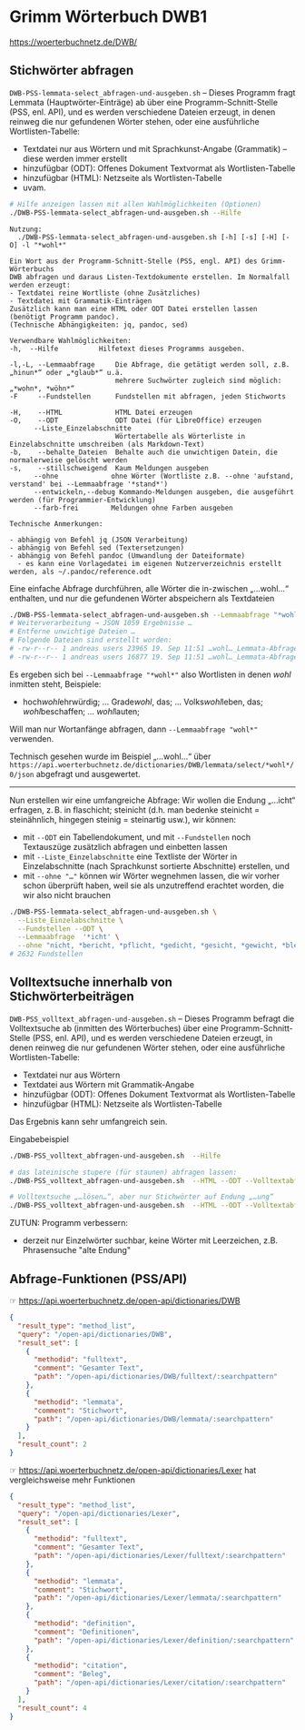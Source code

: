 # Grimm Wörterbuch DWB1

https://woerterbuchnetz.de/DWB/

## Stichwörter abfragen

`DWB-PSS-lemmata-select_abfragen-und-ausgeben.sh` – Dieses Programm fragt Lemmata (Hauptwörter-Einträge) ab über eine Programm-Schnitt-Stelle (PSS, enl. API), und es werden verschiedene Dateien erzeugt, in denen reinweg die nur gefundenen Wörter stehen, oder eine ausführliche Wortlisten-Tabelle:
- Textdatei nur aus Wörtern und mit Sprachkunst-Angabe (Grammatik) – diese werden immer erstellt
- hinzufügbar (ODT): Offenes Dokument Textvormat als Wortlisten-Tabelle 
- hinzufügbar (HTML): Netzseite als Wortlisten-Tabelle
- uvam.

```bash
# Hilfe anzeigen lassen mit allen Wahlmöglichkeiten (Optionen)
./DWB-PSS-lemmata-select_abfragen-und-ausgeben.sh --Hilfe
```
    Nutzung:
      ./DWB-PSS-lemmata-select_abfragen-und-ausgeben.sh [-h] [-s] [-H] [-O] -l "*wohl*"

    Ein Wort aus der Programm-Schnitt-Stelle (PSS, engl. API) des Grimm-Wörterbuchs
    DWB abfragen und daraus Listen-Textdokumente erstellen. Im Normalfall werden erzeugt:
    - Textdatei reine Wortliste (ohne Zusätzliches)
    - Textdatei mit Grammatik-Einträgen
    Zusätzlich kann man eine HTML oder ODT Datei erstellen lassen (benötigt Programm pandoc).
    (Technische Abhängigkeiten: jq, pandoc, sed)

    Verwendbare Wahlmöglichkeiten:
    -h,  --Hilfe          Hilfetext dieses Programms ausgeben.

    -l,-L, --Lemmaabfrage     Die Abfrage, die getätigt werden soll, z.B. „hinun*“ oder „*glaub*“ u.ä.
                              mehrere Suchwörter zugleich sind möglich: „*wohn*, *wöhn*“
    -F     --Fundstellen      Fundstellen mit abfragen, jeden Stichworts

    -H,    --HTML             HTML Datei erzeugen
    -O,    --ODT              ODT Datei (für LibreOffice) erzeugen
          --Liste_Einzelabschnitte
                              Wörtertabelle als Wörterliste in Einzelabschnitte umschreiben (als Markdown-Text)
    -b,    --behalte_Dateien  Behalte auch die unwichtigen Datein, die normalerweise gelöscht werden
    -s,    --stillschweigend  Kaum Meldungen ausgeben
          --ohne             ohne Wörter (Wortliste z.B. --ohne 'aufstand, verstand' bei --Lemmaabfrage '*stand*')
          --entwickeln,--debug Kommando-Meldungen ausgeben, die ausgeführt werden (für Programmier-Entwicklung)
          --farb-frei        Meldungen ohne Farben ausgeben

    Technische Anmerkungen:

    - abhängig von Befehl jq (JSON Verarbeitung)
    - abhängig von Befehl sed (Textersetzungen)
    - abhängig von Befehl pandoc (Umwandlung der Dateiformate)
      - es kann eine Vorlagedatei im eigenen Nutzerverzeichnis erstellt werden, als ~/.pandoc/reference.odt

Eine einfache Abfrage durchführen, alle Wörter die in-zwischen „…wohl…“ enthalten, und nur die gefundenen Wörter abspeichern als Textdateien
```bash
./DWB-PSS-lemmata-select_abfragen-und-ausgeben.sh --Lemmaabfrage "*wohl*"
# Weiterverarbeitung → JSON 1059 Ergebnisse …
# Entferne unwichtige Dateien …
# Folgende Dateien sind erstellt worden:
# -rw-r--r-- 1 andreas users 23965 19. Sep 11:51 …wohl…_Lemmata-Abfrage-DWB1_20230919-utf8_nur-Wörter+gram.txt
# -rw-r--r-- 1 andreas users 16877 19. Sep 11:51 …wohl…_Lemmata-Abfrage-DWB1_20230919-utf8_nur-Wörter.txt
```
Es ergeben sich bei `--Lemmaabfrage "*wohl*"` also Wortlisten in denen _wohl_ inmitten steht, Beispiele:

- hoch*wohl*ehrwürdig; … Grade*wohl*, das; … Volks*wohl*leben, das; *wohl*beschaffen; … *wohl*lauten;

Will man nur Wortanfänge abfragen, dann `--Lemmaabfrage "wohl*"` verwenden.

Technisch gesehen wurde im Beispiel „…wohl…“ über `https://api.woerterbuchnetz.de/dictionaries/DWB/lemmata/select/*wohl*/0/json` abgefragt und ausgewertet.

___

Nun erstellen wir eine umfangreiche Abfrage: Wir wollen die Endung „…icht“ erfragen, z. B. in flaschicht; steinicht (d.h. man bedenke steinicht = steinähnlich, hingegen steinig = steinartig usw.), wir können:
- mit `--ODT` ein Tabellendokument, und mit `--Fundstellen` noch Textauszüge zusätzlich abfragen und einbetten lassen
- mit `--Liste_Einzelabschnitte` eine Textliste der Wörter in Einzelabschnitte (nach Sprachkunst sortierte Abschnitte) erstellen, und
- mit `--ohne "…"` können wir Wörter wegnehmen lassen, die wir vorher schon überprüft haben, weil sie als unzutreffend erachtet worden, die wir also nicht brauchen

```bash
./DWB-PSS-lemmata-select_abfragen-und-ausgeben.sh \
  --Liste_Einzelabschnitte \
  --Fundstellen --ODT \
  --Lemmaabfrage  '*icht' \
  --ohne "nicht, *bericht, *pflicht, *gedicht, *gesicht, *gewicht, *bleicht"
# 2632 Fundstellen
```

## Volltextsuche innerhalb von Stichwörterbeiträgen

`DWB-PSS_volltext_abfragen-und-ausgeben.sh` – Dieses Programm befragt die Volltextsuche ab (inmitten des Wörterbuches) über eine Programm-Schnitt-Stelle (PSS, enl. API), und es werden verschiedene Dateien erzeugt, in denen reinweg die nur gefundenen Wörter stehen, oder eine ausführliche Wortlisten-Tabelle:

- Textdatei nur aus Wörtern
- Textdatei aus Wörtern mit Grammatik-Angabe
- hinzufügbar (ODT): Offenes Dokument Textvormat als Wortlisten-Tabelle 
- hinzufügbar (HTML): Netzseite als Wortlisten-Tabelle

Das Ergebnis kann sehr umfangreich sein.

Eingabebeispiel
```bash
./DWB-PSS_volltext_abfragen-und-ausgeben.sh  --Hilfe

# das lateinische stupere (für staunen) abfragen lassen:
./DWB-PSS_volltext_abfragen-und-ausgeben.sh  --HTML --ODT --Volltextabfrage "stupere" 

# Volltextsuche „…lösen…“, aber nur Stichwörter auf Endung „…ung“
./DWB-PSS_volltext_abfragen-und-ausgeben.sh  --HTML --ODT --Volltextabfrage "*lösen*" --Stichwortabfrage "*ung"
```
ZUTUN: Programm verbessern:
- derzeit nur Einzelwörter suchbar, keine Wörter mit Leerzeichen, z.B. Phrasensuche "alte Endung"

## Abfrage-Funktionen (PSS/API)

☞ https://api.woerterbuchnetz.de/open-api/dictionaries/DWB
```json
{
  "result_type": "method_list",
  "query": "/open-api/dictionaries/DWB",
  "result_set": [
    {
      "methodid": "fulltext",
      "comment": "Gesamter Text",
      "path": "/open-api/dictionaries/DWB/fulltext/:searchpattern"
    },
    {
      "methodid": "lemmata",
      "comment": "Stichwort",
      "path": "/open-api/dictionaries/DWB/lemmata/:searchpattern"
    }
  ],
  "result_count": 2
}
```

☞ https://api.woerterbuchnetz.de/open-api/dictionaries/Lexer hat vergleichsweise mehr Funktionen
```json
{
  "result_type": "method_list",
  "query": "/open-api/dictionaries/Lexer",
  "result_set": [
    {
      "methodid": "fulltext",
      "comment": "Gesamter Text",
      "path": "/open-api/dictionaries/Lexer/fulltext/:searchpattern"
    },
    {
      "methodid": "lemmata",
      "comment": "Stichwort",
      "path": "/open-api/dictionaries/Lexer/lemmata/:searchpattern"
    },
    {
      "methodid": "definition",
      "comment": "Definitionen",
      "path": "/open-api/dictionaries/Lexer/definition/:searchpattern"
    },
    {
      "methodid": "citation",
      "comment": "Beleg",
      "path": "/open-api/dictionaries/Lexer/citation/:searchpattern"
    }
  ],
  "result_count": 4
}
```

